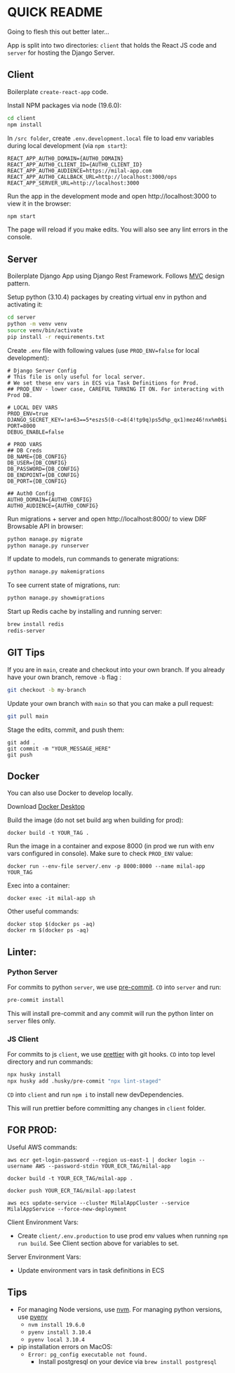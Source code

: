 # QUICK README

Going to flesh this out better later...

App is split into two directories: `client` that holds the React JS code and `server` for hosting the Django Server.

## Client

Boilerplate `create-react-app` code.

Install NPM packages via node (19.6.0):

```bash
cd client
npm install
```

In `/src folder`, create `.env.development.local` file to load env variables during local development (via `npm start`):

```
REACT_APP_AUTH0_DOMAIN={AUTH0_DOMAIN}
REACT_APP_AUTH0_CLIENT_ID={AUTH0_CLIENT_ID}
REACT_APP_AUTH0_AUDIENCE=https://milal-app.com
REACT_APP_AUTH0_CALLBACK_URL=http://localhost:3000/ops
REACT_APP_SERVER_URL=http://localhost:3000
```

Run the app in the development mode and
open http://localhost:3000 to view it in the browser:

```bash
npm start
```

The page will reload if you make edits.
You will also see any lint errors in the console.

## Server

Boilerplate Django App using Django Rest Framework. Follows [MVC](https://developer.mozilla.org/en-US/docs/Glossary/MVC) design pattern.

Setup python (3.10.4) packages by creating virtual env in python and activating it:

```bash
cd server
python -m venv venv
source venv/bin/activate
pip install -r requirements.txt
```

Create `.env` file with following values (use `PROD_ENV=false` for local development):

```
# Django Server Config
# This file is only useful for local server. 
# We set these env vars in ECS via Task Definitions for Prod.
## PROD_ENV - lower case, CAREFUL TURNING IT ON. For interacting with Prod DB.

# LOCAL DEV VARS
PROD_ENV=true
DJANGO_SECRET_KEY=!a+63==5*eszs5(0-c=8(4!tp9q)ps5d%p_qx1)mez46!nx%m0$i
PORT=8000
DEBUG_ENABLE=false

# PROD VARS
## DB Creds
DB_NAME={DB_CONFIG}
DB_USER={DB_CONFIG}
DB_PASSWORD={DB_CONFIG}
DB_ENDPOINT={DB_CONFIG}
DB_PORT={DB_CONFIG}

## Auth0 Config
AUTH0_DOMAIN={AUTH0_CONFIG}
AUTH0_AUDIENCE={AUTH0_CONFIG}
```

Run migrations + server and open http://localhost:8000/ to view DRF Browsable API in browser:

```bash
python manage.py migrate
python manage.py runserver
```

If update to models, run commands to generate migrations:

```bash
python manage.py makemigrations
```

To see current state of migrations, run:

```bash
python manage.py showmigrations
```

Start up Redis cache by installing and running server:
```bash
brew install redis
redis-server
```

## GIT Tips

If you are in `main`, create and checkout into your own branch. If you already have your own branch, remove `-b` flag :

```bash
git checkout -b my-branch
```

Update your own branch with `main` so that you can make a pull request:

```bash
git pull main
```

Stage the edits, commit, and push them:

```
git add .
git commit -m "YOUR_MESSAGE_HERE"
git push
```

## Docker

You can also use Docker to develop locally.

Download [Docker Desktop](https://www.docker.com/products/docker-desktop/)

Build the image (do not set build arg when building for prod):

```
docker build -t YOUR_TAG .
```

Run the image in a container and expose 8000 (in prod we run with env vars configured in console). Make sure to check `PROD_ENV` value:

```
docker run --env-file server/.env -p 8000:8000 --name milal-app YOUR_TAG
```

Exec into a container:

```
docker exec -it milal-app sh
```

Other useful commands:

```
docker stop $(docker ps -aq) 
docker rm $(docker ps -aq)
```


## Linter:

### Python Server

For commits to python `server`, we use [pre-commit](https://pre-commit.com/). `CD` into `server` and run:
```bash
pre-commit install
```
This will install pre-commit and any commit will run the python linter on `server` files only.

### JS Client

For commits to js `client`, we use [prettier](https://prettier.io/docs/en/install.html#git-hooks) with git hooks. `CD` into top level directory and run commands:
```bash
npx husky install
npx husky add .husky/pre-commit "npx lint-staged"
```

`CD` into `client` and run `npm i` to install new devDependencies.

This will run prettier before committing any changes in `client` folder.

## FOR PROD:

Useful AWS commands:
```
aws ecr get-login-password --region us-east-1 | docker login --username AWS --password-stdin YOUR_ECR_TAG/milal-app

docker build -t YOUR_ECR_TAG/milal-app .

docker push YOUR_ECR_TAG/milal-app:latest

aws ecs update-service --cluster MilalAppCluster --service MilalAppService --force-new-deployment

```

Client Environment Vars:
- Create `client/.env.production` to use prod env values when running `npm run build`. See Client section above for variables to set.

Server Environment Vars:
- Update environment vars in task definitions in ECS


## Tips

- For managing Node versions, use [nvm](https://github.com/nvm-sh/nvm). For managing python versions, use [pyenv](https://github.com/pyenv/pyenv)
  - `nvm install 19.6.0`
  - `pyenv install 3.10.4`
  - `pyenv local 3.10.4` 
- pip installation errors on MacOS:
  - `Error: pg_config executable not found.`
    - Install postgresql on your device via `brew install postgresql`


